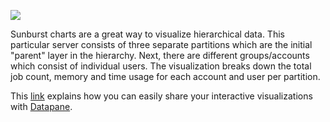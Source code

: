 ![](sunburst.gif)

Sunburst charts are a great way to visualize hierarchical data. This particular server consists of three separate partitions
which are the initial "parent" layer in the hierarchy. Next, there are different groups/accounts which consist of 
individual users. The visualization breaks down the total job count, memory and time usage for each account and user per
partition.

This [link] explains how you can easily share your interactive visualizations with [Datapane]. 

[link]: https://medium.com/towards-data-science/visualize-hierarchical-data-using-plotly-and-datapane-7e5abe2686e1
[Datapane]: https://datapane.com/
